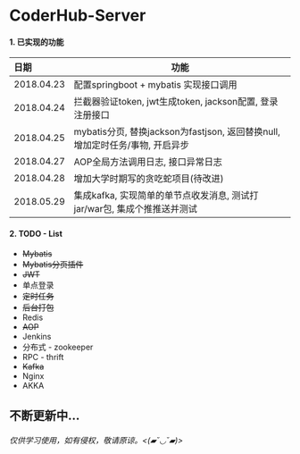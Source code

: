 # CoderHub-Server

#### 1. 已实现的功能


| 日期         | 功能                                       |
| :--------- | ---------------------------------------- |
| 2018.04.23 | 配置springboot + mybatis 实现接口调用            |
| 2018.04.24 | 拦截器验证token, jwt生成token, jackson配置, 登录注册接口 |
| 2018.04.25 | mybatis分页, 替换jackson为fastjson, 返回替换null, 增加定时任务/事物, 开启异步 |
| 2018.04.27 | AOP全局方法调用日志, 接口异常日志                      |
| 2018.04.28 | 增加大学时期写的贪吃蛇项目(待改进)                       |
| 2018.05.29 | 集成kafka, 实现简单的单节点收发消息, 测试打jar/war包, 集成个推推送并测试 |

#### 2. TODO - List

* ~~Mybatis~~
* ~~Mybatis分页插件~~
* ~~JWT~~
* 单点登录
* ~~定时任务~~
* ~~后台打包~~
* Redis
* ~~AOP~~
* Jenkins
* 分布式 - zookeeper
* RPC - thrift
* ~~Kafka~~
* Nginx
* AKKA



## 不断更新中...

###### 仅供学习使用，如有侵权，敬请原谅。<(▰˘◡˘▰)>